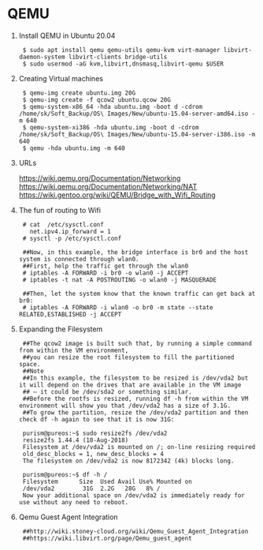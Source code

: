 QEMU
====

1. Install QEMU in Ubuntu 20.04

        $ sudo apt install qemu qemu-utils qemu-kvm virt-manager libvirt-daemon-system libvirt-clients bridge-utils
        $ sudo usermod -aG kvm,libvirt,dnsmasq,libvirt-qemu $USER
        
2. Creating Virtual machines

        $ qemu-img create ubuntu.img 20G
        $ qemu-img create -f qcow2 ubuntu.qcow 20G
        $ qemu-system-x86_64 -hda ubuntu.img -boot d -cdrom /home/sk/Soft_Backup/OS\ Images/New/ubuntu-15.04-server-amd64.iso -m 640
        $ qemu-system-xi386 -hda ubuntu.img -boot d -cdrom /home/sk/Soft_Backup/OS\ Images/New/ubuntu-15.04-server-i386.iso -m 640
        $ qemu -hda ubuntu.img -m 640

3. URLs

    https://wiki.qemu.org/Documentation/Networking
    https://wiki.qemu.org/Documentation/Networking/NAT
    https://wiki.gentoo.org/wiki/QEMU/Bridge_with_Wifi_Routing

4. The fun of routing to Wifi

        # cat  /etc/sysctl.conf
          net.ipv4.ip_forward = 1
        # sysctl -p /etc/sysctl.conf
        
        ##Now, in this example, the bridge interface is br0 and the host system is connected through wlan0. 
        ##First, help the traffic get through the wlan0
        # iptables -A FORWARD -i br0 -o wlan0 -j ACCEPT
        # iptables -t nat -A POSTROUTING -o wlan0 -j MASQUERADE
         
        ##Then, let the system know that the known traffic can get back at br0:
        # iptables -A FORWARD -i wlan0 -o br0 -m state --state RELATED,ESTABLISHED -j ACCEPT

5. Expanding the Filesystem
    
        ##The qcow2 image is built such that, by running a simple command from within the VM environment, 
        ##you can resize the root filesystem to fill the partitioned space.
        ##Note
        ##In this example, the filesystem to be resized is /dev/vda2 but it will depend on the drives that are available in the VM image 
        ## – it could be /dev/sda2 or something similar.
        ##Before the rootfs is resized, running df -h from within the VM environment will show you that /dev/vda2 has a size of 3.1G. 
        ##To grow the partition, resize the /dev/vda2 partition and then check df -h again to see that it is now 31G:

        purism@pureos:~$ sudo resize2fs /dev/vda2
        resize2fs 1.44.4 (18-Aug-2018)
        Filesystem at /dev/vda2 is mounted on /; on-line resizing required
        old_desc_blocks = 1, new_desc_blocks = 4
        The filesystem on /dev/vda2 is now 8172342 (4k) blocks long.

        purism@pureos:~$ df -h /
        Filesystem      Size  Used Avail Use% Mounted on
        /dev/vda2        31G  2.2G   28G   8% /
        Now your additional space on /dev/vda2 is immediately ready for use without any need to reboot.

6. Qemu Guest Agent Integration

        ##http://wiki.stoney-cloud.org/wiki/Qemu_Guest_Agent_Integration
        ##https://wiki.libvirt.org/page/Qemu_guest_agent

